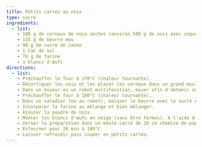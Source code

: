 ```yaml
---
title: Petits carrés au noix
type: sucré
ingredients:
  - list:
    - 180 g de cernaux de noix sèches (environ 500 g de noix avec coques)
    - 135 g de beurre mou
    - 90 g de sucre de canne
    - 1 CàC de sel
    - 70 g de farine
    - 3 blancs d'œufs
directions:
  - list:
    - Préchauffer le four à 170°C (chaleur tournante).
    - Décortiquer les noix et les placer les cernaux dans un grand moule et enfourner pour 10 min. Une fois torréfiées, laisser-les refroidir à température ambiante.
    - Dans un mixeur ou un robot multifonction, mixer afin d'obtenir une poudre (pas besoin qu'elle soit très fine). Réserver.
    - Préchauffer le four à 180°C (chaleur tournante).
    - Dans un saladier (ou au robot), malaxer le beurre avec le sucre et la pincée de sel.
    - Incorporer la farine au mélange et bien mélanger.
    - Ajouter la poudre de noix.
    - Monter les blancs d'œufs en neige (sans être fermes). A l'aide d'une maryse, incoporer délicatement au mélange précédent.
    - Verser la préparation dans un moule carré de 20 cm chemisé de papier cuisson.
    - Enfourner pour 20 min à 180°C.
    - Laisser refroidir puis couper en petits carrés.
---
```

